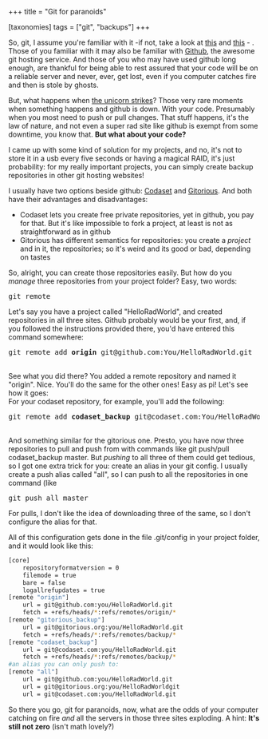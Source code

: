 +++
title = "Git for paranoids"

[taxonomies]
tags =  ["git", "backups"]
+++

<p>So, git, I assume you're familiar with it -if not, take a look at <a title="Git homepage" target="_blank" href="http://git-scm.com/"> this</a> and <a title="Readings about git" target="_blank" href="http://gitready.com/"> this</a> - . Those of you familiar with it may also be familiar with <a title="Github homepage" target="_blank" href="http://github.com/">Github</a>, the awesome git hosting service. And those of you who may have used github long enough, are thankful for being able to rest assured that your code will be on a reliable server and never, ever, get lost, even if you computer catches fire and then is stole by ghosts.</p> 
<p>But, what happens when <a title="Github error" target="_blank" href="http://www.flickr.com/photos/robhudson/4058660340/"> the unicorn strikes</a>? Those very rare moments when something happens and github is down. With your code. Presumably when you most need to push or pull changes. That stuff happens, it's the law of nature, and not even a super rad site like github is exempt from some downtime, you know that. <strong>But what about your code?</strong></p> 
<p>I came up with some kind of solution for my projects, and no, it's not to store it in a usb every five seconds or having a magical RAID, it's just probability: for my really important projects, you can simply create backup repositories in other git hosting websites!</p> 
<p>I usually have two options beside github: <a title="Codaset: another git hosting site" target="_blank" href="http://codaset.com/">Codaset</a> and <a title="Gitorious: yet another git hosting site" target="_blank" href="http://gitorious.org/">Gitorious</a>. And both have their advantages and disadvantages:</p> 

<!-- more -->


<ul> 
<li>Codaset lets you create free private repositories, yet in github, you pay for that. But it's like impossible to fork a project, at least is not as straightforward as in github</li> 
<li>Gitorious has different semantics for repositories: you create a <em>project</em> and in it, the repositories; so it's weird and its good or bad, depending on tastes</li> 
</ul> 
<p>So, alright, you can create those repositories easily. But how do you <em>manage</em> three repositories from your project folder? Easy, two words:</p> 
<pre>git remote</pre> 
<p>Let's say you have a project called "HelloRadWorld", and created repositories in all three sites. Github probably would be your first, and, if you followed the instructions provided there, you'd have entered this command somewhere:</p> 
<pre>git remote add <strong>origin</strong> git@github.com:You/HelloRadWorld.git</pre> 
<p><br /> See what you did there? You added a remote repository and named it "origin". Nice. You'll do the same for the other ones! Easy as pi! Let's see how it goes:<br /> For your codaset repository, for example, you'll add the following:</p> 
<pre>git remote add <strong>codaset_backup</strong> git@codaset.com:You/HelloRadWorld.git</pre> 
<p><br /> And something similar for the gitorious one. Presto, you have now three repositories to pull and push from with commands like git push/pull codaset_backup master. But <em>pushing</em> to all three of them could get tedious, so I got one extra trick for you: create an alias in your git config. I usually create a push alias called "all", so I can push to all the repositories in one command (like</p> 
<pre>git push all master</pre> 
<p>For pulls, I don't like the idea of downloading three of the same, so I don't configure the alias for that.</p> 
<p>All of this configuration gets done in the file .git/config in your project folder, and it would look like this:</p> 

```bash
[core]
    repositoryformatversion = 0
    filemode = true
    bare = false
    logallrefupdates = true
[remote "origin"]
    url = git@github.com:you/HelloRadWorld.git
    fetch = +refs/heads/*:refs/remotes/origin/*
[remote "gitorious_backup"]
    url = git@gitorious.org:you/HelloRadWorld.git
    fetch = +refs/heads/*:refs/remotes/backup/*
[remote "codaset_backup"]
    url = git@codaset.com:you/HelloRadWorld.git
    fetch = +refs/heads/*:refs/remotes/backup/*
#an alias you can only push to:
[remote "all"]
    url = git@github.com:you/HelloRadWorld.git
    url = git@gitorious.org:you/HelloRadWorldgit
    url = git@codaset.com:you/HelloRadWorld.git
```

<p>So there you go, git for paranoids, now, what are the odds of your computer catching on fire <em>and</em> all the servers in those three sites exploding. A hint: <strong>It's still not zero</strong> (isn't math lovely?)</p>
